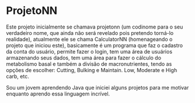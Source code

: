 # ProjetoNN

Este projeto inicialmente se chamava projetonn (um codinome para o seu verdadeiro nome, que ainda não será revelado pois pretendo torná-lo realidade), 
atualmente ele se chama CalculatorNN (homenageando o projeto que iniciou este), basicamente é um programa que faz o cadastro da conta do usuário, permite fazer o login, 
tem uma área de usuários armazenando seus dados, tem uma área para fazer o cálculo do metabolismo basal e também a divisão de macronutrientes, 
tendo as opções de escolher: Cutting, Bulking e Maintain. Low, Moderate e High carb, etc.

Sou um jovem aprendendo Java que iniciei alguns projetos para me motivar enquanto aprendo essa linguagem incrível.

